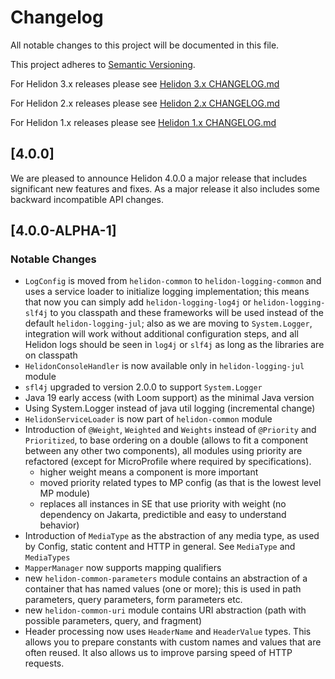 
# Changelog

All notable changes to this project will be documented in this file.

This project adheres to [Semantic Versioning](https://semver.org/spec/v2.0.0.html).

For Helidon 3.x releases please see [Helidon 3.x CHANGELOG.md](https://github.com/oracle/helidon/blob/helidon-3.x/CHANGELOG.md)

For Helidon 2.x releases please see [Helidon 2.x CHANGELOG.md](https://github.com/oracle/helidon/blob/helidon-2.x/CHANGELOG.md)

For Helidon 1.x releases please see [Helidon 1.x CHANGELOG.md](https://github.com/oracle/helidon/blob/helidon-1.x/CHANGELOG.md)

## [4.0.0]
We are pleased to announce Helidon 4.0.0 a major release that includes significant new features and fixes. As a major release it also includes some backward incompatible API changes.

## [4.0.0-ALPHA-1]

### Notable Changes

- `LogConfig` is moved from `helidon-common` to `helidon-logging-common` and uses a service loader to initialize logging implementation; this means that now you can simply add `helidon-logging-log4j` or `helidon-logging-slf4j` to you classpath and these frameworks will be used instead of the default `helidon-logging-jul`; also as we are moving to `System.Logger`, integration will work without additional configuration steps, and all Helidon logs should be seen in `log4j` or `slf4j` as long as the libraries are on classpath
- `HelidonConsoleHandler` is now available only in `helidon-logging-jul` module
- `sfl4j` upgraded to version 2.0.0 to support `System.Logger`
- Java 19 early access (with Loom support) as the minimal Java version
- Using System.Logger instead of java util logging (incremental change)
- `HelidonServiceLoader` is now part of `helidon-common` module
- Introduction of `@Weight`, `Weighted` and `Weights` instead of `@Priority` and `Prioritized`, to base ordering on a double (allows to fit a component between any other two components), all modules using priority are refactored (except for MicroProfile where required by specifications).
  - higher weight means a component is more important 
  - moved priority related types to MP config (as that is the lowest level MP module)
  - replaces all instances in SE that use priority with weight (no dependency on Jakarta, predictible and easy to understand behavior)
- Introduction of `MediaType` as the abstraction of any media type, as used by Config, static content and HTTP in general. See `MediaType` and `MediaTypes`
- `MapperManager` now supports mapping qualifiers
- new `helidon-common-parameters` module contains an abstraction of a container that has named values (one or more); this is used in path parameters, query parameters, form parameters etc.
- new `helidon-common-uri` module contains URI abstraction (path with possible parameters, query, and fragment)
- Header processing now uses `HeaderName` and `HeaderValue` types. This allows you to prepare constants with custom names and values that
  are often reused. It also allows us to improve parsing speed of HTTP requests. 